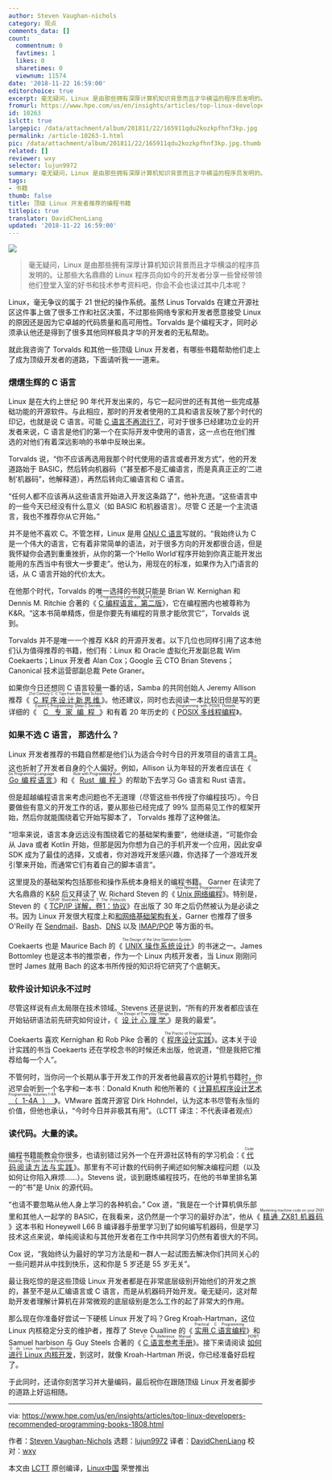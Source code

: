 ```yaml
---
author: Steven Vaughan-nichols
category: 观点
comments_data: []
count:
  commentnum: 0
  favtimes: 1
  likes: 0
  sharetimes: 0
  viewnum: 11574
date: '2018-11-22 16:59:00'
editorchoice: true
excerpt: 毫无疑问，Linux 是由那些拥有深厚计算机知识背景而且才华横溢的程序员发明的。让那些大名鼎鼎的 Linux 程序员向如今的开发者分享一些曾经带领他们登堂入室的好书和技术参考资料吧，你会不会也读过其中几本呢？
fromurl: https://www.hpe.com/us/en/insights/articles/top-linux-developers-recommended-programming-books-1808.html
id: 10263
islctt: true
largepic: /data/attachment/album/201811/22/165911qdu2kozkpfhnf3kp.jpg
permalink: /article-10263-1.html
pic: /data/attachment/album/201811/22/165911qdu2kozkpfhnf3kp.jpg.thumb.jpg
related: []
reviewer: wxy
selector: lujun9972
summary: 毫无疑问，Linux 是由那些拥有深厚计算机知识背景而且才华横溢的程序员发明的。让那些大名鼎鼎的 Linux 程序员向如今的开发者分享一些曾经带领他们登堂入室的好书和技术参考资料吧，你会不会也读过其中几本呢？
tags:
- 书籍
thumb: false
title: 顶级 Linux 开发者推荐的编程书籍
titlepic: true
translator: DavidChenLiang
updated: '2018-11-22 16:59:00'
---
```


![](/data/attachment/album/201811/22/165911qdu2kozkpfhnf3kp.jpg)



> 
> 毫无疑问，Linux 是由那些拥有深厚计算机知识背景而且才华横溢的程序员发明的。让那些大名鼎鼎的 Linux 程序员向如今的开发者分享一些曾经带领他们登堂入室的好书和技术参考资料吧，你会不会也读过其中几本呢？
> 
> 
> 


Linux，毫无争议的属于 21 世纪的操作系统。虽然 Linus Torvalds 在建立开源社区这件事上做了很多工作和社区决策，不过那些网络专家和开发者愿意接受 Linux 的原因还是因为它卓越的代码质量和高可用性。Torvalds 是个编程天才，同时必须承认他还是得到了很多其他同样极具才华的开发者的无私帮助。


就此我咨询了 Torvalds 和其他一些顶级 Linux 开发者，有哪些书籍帮助他们走上了成为顶级开发者的道路，下面请听我一一道来。


### 熠熠生辉的 C 语言


Linux 是在大约上世纪 90 年代开发出来的，与它一起问世的还有其他一些完成基础功能的开源软件。与此相应，那时的开发者使用的工具和语言反映了那个时代的印记，也就是说 C 语言。可能 [C 语言不再流行了](https://www.codingdojo.com/blog/7-most-in-demand-programming-languages-of-2018/)，可对于很多已经建功立业的开发者来说，C 语言是他们的第一个在实际开发中使用的语言，这一点也在他们推选的对他们有着深远影响的书单中反映出来。


Torvalds 说，“你不应该再选用我那个时代使用的语言或者开发方式”，他的开发道路始于 BASIC，然后转向机器码（“甚至都不是汇编语言，而是真真正正的‘二进制’机器码”，他解释道），再然后转向汇编语言和 C 语言。


“任何人都不应该再从这些语言开始进入开发这条路了”，他补充道。“这些语言中的一些今天已经没有什么意义（如 BASIC 和机器语言）。尽管 C 还是一个主流语言，我也不推荐你从它开始。”


并不是他不喜欢 C。不管怎样，Linux 是用 [GNU C 语言](https://www.gnu.org/software/gnu-c-manual/)写就的。“我始终认为 C 是一个伟大的语言，它有着非常简单的语法，对于很多方向的开发都很合适，但是我怀疑你会遇到重重挫折，从你的第一个‘Hello World’程序开始到你真正能开发出能用的东西当中有很大一步要走”。他认为，用现在的标准，如果作为入门语言的话，从 C 语言开始的代价太大。


在他那个时代，Torvalds 的唯一选择的书就只能是 Brian W. Kernighan 和 Dennis M. Ritchie 合著的《<ruby> <a href="https://amzn.to/2nhyjEO">  C 编程语言，第二版 </a> <rt>  C Programming Language, 2nd Edition </rt></ruby>》，它在编程圈内也被尊称为 K&R。“这本书简单精炼，但是你要先有编程的背景才能欣赏它”，Torvalds 说到。


Torvalds 并不是唯一一个推荐 K&R 的开源开发者。以下几位也同样引用了这本他们认为值得推荐的书籍，他们有：Linux 和 Oracle 虚拟化开发副总裁 Wim Coekaerts；Linux 开发者 Alan Cox；Google 云 CTO Brian Stevens；Canonical 技术运营部副总裁 Pete Graner。


如果你今日还想同 C 语言较量一番的话，Samba 的共同创始人 Jeremy Allison 推荐《<ruby> <a href="https://amzn.to/2vsL8k9">  C 程序设计新思维 </a> <rt>  21st Century C: C Tips from the New School </rt></ruby>》。他还建议，同时也去阅读一本比较旧但是写的更详细的《<ruby> <a href="https://amzn.to/2KBbWn9">  C 专家编程 </a> <rt>  Expert C Programming: Deep C Secrets </rt></ruby>》和有着 20 年历史的《<ruby> <a href="https://amzn.to/2M0rfeR">  POSIX 多线程编程 </a> <rt>  Programming with POSIX Threads </rt></ruby>》。


### 如果不选 C 语言， 那选什么？


Linux 开发者推荐的书籍自然都是他们认为适合今时今日的开发项目的语言工具。这也折射了开发者自身的个人偏好。例如，Allison 认为年轻的开发者应该在《<ruby> <a href="https://amzn.to/2nhyrnMe">  Go 编程语言 </a> <rt>  The Go Programming Language </rt></ruby>》和《<ruby> <a href="http://shop.oreilly.com/product/0636920040385.do">  Rust 编程 </a> <rt>  Rust with Programming Rust </rt></ruby>》的帮助下去学习 Go 语言和 Rust 语言。


但是超越编程语言来考虑问题也不无道理（尽管这些书传授了你编程技巧）。今日要做些有意义的开发工作的话，要从那些已经完成了 99% 显而易见工作的框架开始，然后你就能围绕着它开始写脚本了， Torvalds 推荐了这种做法。


“坦率来说，语言本身远远没有围绕着它的基础架构重要”，他继续道，“可能你会从 Java 或者 Kotlin 开始，但那是因为你想为自己的手机开发一个应用，因此安卓 SDK 成为了最佳的选择，又或者，你对游戏开发感兴趣，你选择了一个游戏开发引擎来开始，而通常它们有着自己的脚本语言”。


这里提及的基础架构包括那些和操作系统本身相关的编程书籍。 Garner 在读完了大名鼎鼎的 K&R 后又拜读了 W. Richard Steven 的《<ruby> <a href="https://amzn.to/2MfpbyC">  Unix 网络编程 </a> <rt>  Unix Network Programming </rt></ruby>》。特别是，Steven 的《<ruby> <a href="https://amzn.to/2MpgrTn">  TCP/IP 详解，卷1：协议 </a> <rt>  TCP/IP Illustrated, Volume 1: The Protocols </rt></ruby>》在出版了 30 年之后仍然被认为是必读之书。因为 Linux 开发很大程度上和[和网络基础架构有关](https://www.hpe.com/us/en/insights/articles/how-to-see-whats-going-on-with-your-linux-system-right-now-1807.html)，Garner 也推荐了很多 O'Reilly 在 [Sendmail](http://shop.oreilly.com/product/9780596510299.do)、[Bash](http://shop.oreilly.com/product/9780596009656.do)、[DNS](http://shop.oreilly.com/product/9780596100575.do) 以及 [IMAP/POP](http://shop.oreilly.com/product/9780596000127.do) 等方面的书。


Coekaerts 也是 Maurice Bach 的《<ruby> <a href="https://amzn.to/2vsCJgF">  UNIX 操作系统设计 </a> <rt>  The Design of the Unix Operation System </rt></ruby>》的书迷之一。James Bottomley 也是这本书的推崇者，作为一个 Linux 内核开发者，当 Linux 刚刚问世时 James 就用 Bach 的这本书所传授的知识将它研究了个底朝天。


### 软件设计知识永不过时


尽管这样说有点太局限在技术领域。Stevens 还是说到，“所有的开发者都应该在开始钻研语法前先研究如何设计，《<ruby> <a href="https://amzn.to/2APzt3Z">  设计心理学 </a> <rt>  The Design of Everyday Things </rt></ruby>》是我的最爱”。


Coekaerts 喜欢 Kernighan 和 Rob Pike 合著的《<ruby> <a href="https://www.amazon.com/Practice-Programming-Addison-Wesley-Professional-Computing/dp/020161586X/ref=as_li_ss_tl?ie=UTF8&amp;linkCode=sl1&amp;tag=thegroovycorpora&amp;linkId=e6bbdb1ca2182487069bf9089fc8107e&amp;language=en_US">  程序设计实践 </a> <rt>  The Practic of Programming </rt></ruby>》。这本关于设计实践的书当 Coekaerts 还在学校念书的时候还未出版，他说道，“但是我把它推荐给每一个人”。


不管何时，当你问一个长期从事于开发工作的开发者他最喜欢的计算机书籍时，你迟早会听到一个名字和一本书：Donald Knuth 和他所著的《<ruby> <a href="https://amzn.to/2OknFsJ">  计算机程序设计艺术（1-4A） </a> <rt>  The Art of Computer Programming, Volumes 1-4A </rt></ruby>》。VMware 首席开源官 Dirk Hohndel，认为这本书尽管有永恒的价值，但他也承认，“今时今日并非极其有用”。（LCTT 译注：不代表译者观点）


### 读代码。大量的读。


编程书籍能教会你很多，也请别错过另外一个在开源社区特有的学习机会：《<ruby> <a href="https://amzn.to/2M4VVL3">  代码阅读方法与实践 </a> <rt>  Code Reading: The Open Source Perspective </rt></ruby>》。那里有不可计数的代码例子阐述如何解决编程问题（以及如何让你陷入麻烦……）。Stevens 说，谈到磨炼编程技巧，在他的书单里排名第一的“书”是 Unix 的源代码。


“也请不要忽略从他人身上学习的各种机会。” Cox 道，“我是在一个计算机俱乐部里和其他人一起学的 BASIC，在我看来，这仍然是一个学习的最好办法”，他从《<ruby> <a href="https://amzn.to/2OjccJA">  精通 ZX81 机器码 </a> <rt>  Mastering machine code on your ZX81 </rt></ruby>》这本书和 Honeywell L66 B 编译器手册里学习到了如何编写机器码，但是学习技术这点来说，单纯阅读和与其他开发者在工作中共同学习仍然有着很大的不同。


Cox 说，“我始终认为最好的学习方法是和一群人一起试图去解决你们共同关心的一些问题并从中找到快乐，这和你是 5 岁还是 55 岁无关”。


最让我吃惊的是这些顶级 Linux 开发者都是在非常底层级别开始他们的开发之旅的，甚至不是从汇编语言或 C 语言，而是从机器码开始开发。毫无疑问，这对帮助开发者理解计算机在非常微观的底层级别是怎么工作的起了非常大的作用。


那么现在你准备好尝试一下硬核 Linux 开发了吗？Greg Kroah-Hartman，这位 Linux 内核稳定分支的维护者，推荐了 Steve Oualline 的《<ruby> <a href="http://shop.oreilly.com/product/9781565923065.do">  实用 C 语言编程 </a> <rt>  Practical C Programming </rt></ruby>》和 Samuel harbison 与 Guy Steels 合著的《<ruby> <a href="https://amzn.to/2OjzgrT">  C 语言参考手册 </a> <rt>  C: A Reference Manual </rt></ruby>》。接下来请阅读<ruby> <a href="https://www.kernel.org/doc/html/v4.16/process/howto.html">  如何进行 Linux 内核开发 </a> <rt>  HOWTO do Linux kernel development </rt></ruby>，到这时，就像 Kroah-Hartman 所说，你已经准备好启程了。


于此同时，还请你刻苦学习并大量编码，最后祝你在跟随顶级 Linux 开发者脚步的道路上好运相随。




---


via: <https://www.hpe.com/us/en/insights/articles/top-linux-developers-recommended-programming-books-1808.html>


作者：[Steven Vaughan-Nichols](https://www.hpe.com/us/en/insights/contributors/steven-j-vaughan-nichols.html) 选题：[lujun9972](https://github.com/lujun9972) 译者：[DavidChenLiang](https://github.com/DavidChenLiang) 校对：[wxy](https://github.com/wxy)


本文由 [LCTT](https://github.com/LCTT/TranslateProject) 原创编译，[Linux中国](https://linux.cn/) 荣誉推出